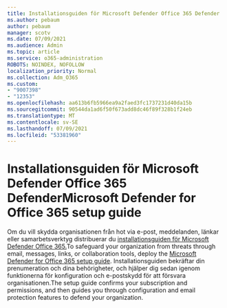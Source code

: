 ```yaml
---
title: Installationsguiden för Microsoft Defender Office 365 Defender
ms.author: pebaum
author: pebaum
manager: scotv
ms.date: 07/09/2021
ms.audience: Admin
ms.topic: article
ms.service: o365-administration
ROBOTS: NOINDEX, NOFOLLOW
localization_priority: Normal
ms.collection: Adm_O365
ms.custom:
- "9007398"
- "12353"
ms.openlocfilehash: aa613b6fb5966ea9a2faed3fc1737231d40da15b
ms.sourcegitcommit: 90544da1ad6f50f673add8dc46f89f328b1f24eb
ms.translationtype: MT
ms.contentlocale: sv-SE
ms.lasthandoff: 07/09/2021
ms.locfileid: "53381960"
---
```

# <a name="microsoft-defender-for-office-365-setup-guide"></a><span data-ttu-id="cf726-102">Installationsguiden för Microsoft Defender Office 365 Defender</span><span class="sxs-lookup"><span data-stu-id="cf726-102">Microsoft Defender for Office 365 setup guide</span></span>

<span data-ttu-id="cf726-103">Om du vill skydda organisationen från hot via e-post, meddelanden, länkar eller samarbetsverktyg distribuerar du [installationsguiden för Microsoft Defender Office 365.](https://admin.microsoft.com/adminportal/home#/modernonboarding/office365advancedthreatprotectionadvisor)</span><span class="sxs-lookup"><span data-stu-id="cf726-103">To safeguard your organization from threats through email, messages, links, or collaboration tools, deploy the [Microsoft Defender for Office 365‎ setup guide](https://admin.microsoft.com/adminportal/home#/modernonboarding/office365advancedthreatprotectionadvisor).</span></span> <span data-ttu-id="cf726-104">Installationsguiden bekräftar din prenumeration och dina behörigheter, och hjälper dig sedan igenom funktionerna för konfiguration och e-postskydd för att försvara organisationen.</span><span class="sxs-lookup"><span data-stu-id="cf726-104">The setup guide confirms your subscription and permissions, and then guides you through configuration and email protection features to defend your organization.</span></span>